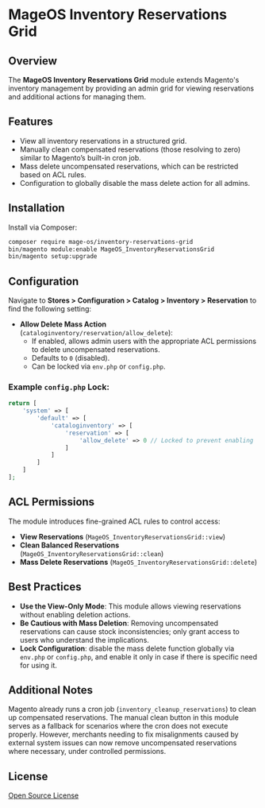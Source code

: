 # MageOS Inventory Reservations Grid

## Overview
The **MageOS Inventory Reservations Grid** module extends Magento's inventory management by providing an admin grid for viewing reservations and additional actions for managing them.

## Features
- View all inventory reservations in a structured grid.
- Manually clean compensated reservations (those resolving to zero) similar to Magento’s built-in cron job.
- Mass delete uncompensated reservations, which can be restricted based on ACL rules.
- Configuration to globally disable the mass delete action for all admins.

## Installation
Install via Composer:
```sh
composer require mage-os/inventory-reservations-grid
bin/magento module:enable MageOS_InventoryReservationsGrid
bin/magento setup:upgrade
```

## Configuration
Navigate to **Stores > Configuration > Catalog > Inventory > Reservation** to find the following setting:

- **Allow Delete Mass Action** (`cataloginventory/reservation/allow_delete`):
    - If enabled, allows admin users with the appropriate ACL permissions to delete uncompensated reservations.
    - Defaults to `0` (disabled).
    - Can be locked via `env.php` or `config.php`.

### Example `config.php` Lock:
```php
return [
    'system' => [
        'default' => [
            'cataloginventory' => [
                'reservation' => [
                    'allow_delete' => 0 // Locked to prevent enabling
                ]
            ]
        ]
    ]
];
```

## ACL Permissions
The module introduces fine-grained ACL rules to control access:

- **View Reservations** (`MageOS_InventoryReservationsGrid::view`)
- **Clean Balanced Reservations** (`MageOS_InventoryReservationsGrid::clean`)
- **Mass Delete Reservations** (`MageOS_InventoryReservationsGrid::delete`)

## Best Practices
- **Use the View-Only Mode**: This module allows viewing reservations without enabling deletion actions.
- **Be Cautious with Mass Deletion**: Removing uncompensated reservations can cause stock inconsistencies; only grant access to users who understand the implications.
- **Lock Configuration**: disable the mass delete function globally via `env.php` or `config.php`, and enable it only in case if there is specific need for using it.

## Additional Notes
Magento already runs a cron job (`inventory_cleanup_reservations`) to clean up compensated reservations. The manual clean button in this module serves as a fallback for scenarios where the cron does not execute properly. However, merchants needing to fix misalignments caused by external system issues can now remove uncompensated reservations where necessary, under controlled permissions.

## License
[Open Source License](LICENSE)
